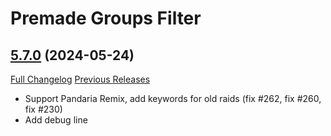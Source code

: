 # Premade Groups Filter

## [5.7.0](https://github.com/0xbs/premade-groups-filter/tree/5.7.0) (2024-05-24)
[Full Changelog](https://github.com/0xbs/premade-groups-filter/compare/5.6.1...5.7.0) [Previous Releases](https://github.com/0xbs/premade-groups-filter/releases)

- Support Pandaria Remix, add keywords for old raids (fix #262, fix #260, fix #230)  
- Add debug line  
